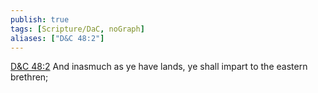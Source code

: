 ```yaml
---
publish: true
tags: [Scripture/DaC, noGraph]
aliases: ["D&C 48:2"]
---
```

[D&C 48:2](https://churchofjesuschrist.org/study/scriptures/dc-testament/dc/48?lang=eng&id=p2#p2) And inasmuch as ye have lands, ye shall impart to the eastern brethren;
